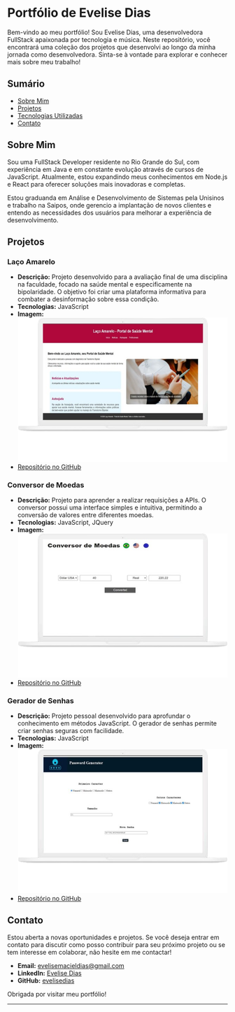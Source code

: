 # Portfólio de Evelise Dias

Bem-vindo ao meu portfólio! Sou Evelise Dias, uma desenvolvedora FullStack apaixonada por tecnologia e música. Neste repositório, você encontrará uma coleção dos projetos que desenvolvi ao longo da minha jornada como desenvolvedora. Sinta-se à vontade para explorar e conhecer mais sobre meu trabalho!

## Sumário

- [Sobre Mim](#sobre-mim)
- [Projetos](#projetos)
- [Tecnologias Utilizadas](#tecnologias-utilizadas)
- [Contato](#contato)

## Sobre Mim

Sou uma FullStack Developer residente no Rio Grande do Sul, com experiência em Java e em constante evolução através de cursos de JavaScript. Atualmente, estou expandindo meus conhecimentos em Node.js e React para oferecer soluções mais inovadoras e completas.

Estou graduanda em Análise e Desenvolvimento de Sistemas pela Unisinos e trabalho na Saipos, onde gerencio a implantação de novos clientes e entendo as necessidades dos usuários para melhorar a experiência de desenvolvimento.

## Projetos

### Laço Amarelo

- **Descrição:** Projeto desenvolvido para a avaliação final de uma disciplina na faculdade, focado na saúde mental e especificamente na bipolaridade. O objetivo foi criar uma plataforma informativa para combater a desinformação sobre essa condição.
- **Tecnologias:** JavaScript
- **Imagem:**
![Laço Amarelo](./.img/laco_amarelo.png)
- [Repositório no GitHub](#)

### Conversor de Moedas

- **Descrição:** Projeto para aprender a realizar requisições a APIs. O conversor possui uma interface simples e intuitiva, permitindo a conversão de valores entre diferentes moedas.
- **Tecnologias:** JavaScript, JQuery
- **Imagem:**
![Conversor de Moedas](./.img/conversor_de_moedas.png)
- [Repositório no GitHub](#)

### Gerador de Senhas

- **Descrição:** Projeto pessoal desenvolvido para aprofundar o conhecimento em métodos JavaScript. O gerador de senhas permite criar senhas seguras com facilidade.
- **Tecnologias:** JavaScript
- **Imagem:**
![Gerador de Senhas](./.img/gerador_de_senha.png)
- [Repositório no GitHub](#)


## Contato

Estou aberta a novas oportunidades e projetos. Se você deseja entrar em contato para discutir como posso contribuir para seu próximo projeto ou se tem interesse em colaborar, não hesite em me contactar!

- **Email:** [evelisemacieldias@gmail.com](mailto:evelisemacieldias@gmail.com)
- **LinkedIn:** [Evelise Dias](https://www.linkedin.com/in/evelise-dias)
- **GitHub:** [evelisedias](https://github.com/evelisedias)

Obrigada por visitar meu portfólio!

---

